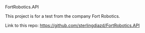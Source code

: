 FortRobotics.API

This project is for a test from the company Fort Robotics.

Link to this repo: https://github.com/sterlingdiazd/FortRobotics.API
